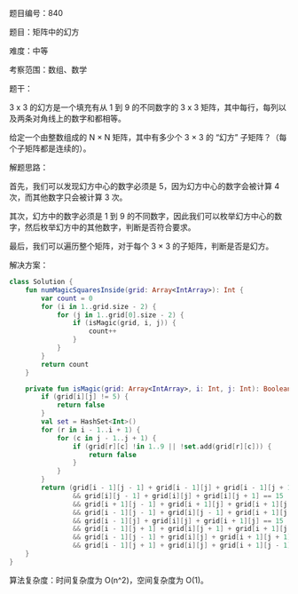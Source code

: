 题目编号：840

题目：矩阵中的幻方

难度：中等

考察范围：数组、数学

题干：

3 x 3 的幻方是一个填充有从 1 到 9 的不同数字的 3 x 3 矩阵，其中每行，每列以及两条对角线上的数字和都相等。

给定一个由整数组成的 N × N 矩阵，其中有多少个 3 × 3 的 “幻方” 子矩阵？（每个子矩阵都是连续的）。

解题思路：

首先，我们可以发现幻方中心的数字必须是 5，因为幻方中心的数字会被计算 4 次，而其他数字只会被计算 3 次。

其次，幻方中的数字必须是 1 到 9 的不同数字，因此我们可以枚举幻方中心的数字，然后枚举幻方中的其他数字，判断是否符合要求。

最后，我们可以遍历整个矩阵，对于每个 3 × 3 的子矩阵，判断是否是幻方。

解决方案：

```kotlin
class Solution {
    fun numMagicSquaresInside(grid: Array<IntArray>): Int {
        var count = 0
        for (i in 1..grid.size - 2) {
            for (j in 1..grid[0].size - 2) {
                if (isMagic(grid, i, j)) {
                    count++
                }
            }
        }
        return count
    }

    private fun isMagic(grid: Array<IntArray>, i: Int, j: Int): Boolean {
        if (grid[i][j] != 5) {
            return false
        }
        val set = HashSet<Int>()
        for (r in i - 1..i + 1) {
            for (c in j - 1..j + 1) {
                if (grid[r][c] !in 1..9 || !set.add(grid[r][c])) {
                    return false
                }
            }
        }
        return (grid[i - 1][j - 1] + grid[i - 1][j] + grid[i - 1][j + 1] == 15
                && grid[i][j - 1] + grid[i][j] + grid[i][j + 1] == 15
                && grid[i + 1][j - 1] + grid[i + 1][j] + grid[i + 1][j + 1] == 15
                && grid[i - 1][j - 1] + grid[i][j - 1] + grid[i + 1][j - 1] == 15
                && grid[i - 1][j] + grid[i][j] + grid[i + 1][j] == 15
                && grid[i - 1][j + 1] + grid[i][j + 1] + grid[i + 1][j + 1] == 15
                && grid[i - 1][j - 1] + grid[i][j] + grid[i + 1][j + 1] == 15
                && grid[i - 1][j + 1] + grid[i][j] + grid[i + 1][j - 1] == 15)
    }
}
```

算法复杂度：时间复杂度为 O(n^2)，空间复杂度为 O(1)。